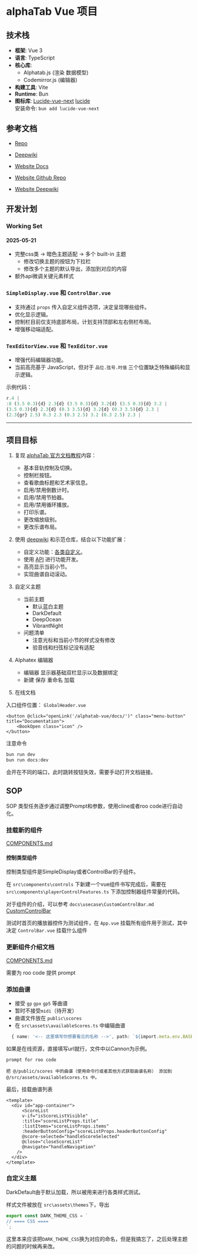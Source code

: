 # alphaTab Vue 项目

## 技术栈

- **框架**: Vue 3
- **语言**: TypeScript
- **核心库**:
  - Alphatab.js (渲染 数据模型)
  - Codemirror.js (编辑器)
- **构建工具**: Vite
- **Runtime**: Bun
- **图标库**: [Lucide-vue-next](https://lucide.dev/guide/packages/lucide-vue-next)   [lucide](https://lucide.dev/)  
  安装命令: `bun add lucide-vue-next`

## 参考文档

- [Repo](https://github.com/CoderLine/alphaTab)
- [Deepwiki](https://deepwiki.com/CoderLine/alphaTab)

- [Website Docs](https://www.alphatab.net/docs/introduction/)
- [Website Github Repo](https://github.com/CoderLine/alphaTabWebsite)
- [Website Deepwiki](https://deepwiki.com/CoderLine/alphaTabWebsite)

## 开发计划

### Working Set

#### 2025-05-21

- 完整css类 -> 暗色主题适配 -> 多个 built-in 主题
  - 修改切换主题的按钮为下拉栏
  - 修改多个主题的默认导出，添加到对应的内容
- 额外api微调关键元素样式

### `SimpleDisplay.vue` 和 `ControlBar.vue`

- 支持通过 `props` 传入自定义组件选项，决定呈现哪些组件。
- 优化显示逻辑。
- 控制栏目前仅支持底部布局，计划支持顶部和左右侧栏布局。
- 增强移动端适配。

### `TexEditorView.vue` 和 `TexEditor.vue`

- 增强代码编辑器功能。
- 当前高亮基于 JavaScript，但对于 `品位.弦号.时值` 三个位置缺乏特殊编码和显示逻辑。

示例代码：
```js
r.4 | 
:8 (3.5 0.3){d} 2.3{d} (3.5 0.3){d} 3.2{d} (3.5 0.3){d} 3.2 |
(3.5 0.3){d} 2.3{d} (0.3 3.5){d} 3.2{d} (0.3 3.5){d} 2.3 |
(2.3{gr} 2.5) 0.3 2.3 (0.3 2.5) 3.2 (0.3 2.5) 2.3 |
```

---

## 项目目标

1. 复现 [alphaTab 官方文档教程](https://www.alphatab.net/docs/tutorial-web/introduction)内容：
   - 基本音轨控制及切换。
   - 控制栏按钮。
   - 查看歌曲标题和艺术家信息。
   - 启用/禁用倒数计时。
   - 启用/禁用节拍器。
   - 启用/禁用循环播放。
   - 打印乐谱。
   - 更改缩放级别。
   - 更改乐谱布局。

2. 使用 [deepwiki](https://deepwiki.com/CoderLine/alphaTabWebsite) 和示范仓库，结合以下功能扩展：
   - 自定义功能：[各类自定义](https://www.alphatab.net/docs/guides/coloring)。
   - 使用 [API](https://www.alphatab.net/docs/reference/settings/) 进行功能开发。
   - 高亮显示当前小节。
   - 实现曲谱自动滚动。

3. 自定义主题
   - 当前主题
      - 默认蓝白主题
      - DarkDefault
      - DeepOcean
      - VibrantNight
   - 问题清单
     - 注意光标和当前小节的样式没有修改
     - 验音线和扫弦标记没有适配

4. Alphatex 编辑器
   - 编辑器 显示器基础双栏显示以及数据绑定
   - 新建 保存 重命名 加载

5. 在线文档

入口组件位置： `GlobalHeader.vue`

```vue
<button @click="openLink('/alphatab-vue/docs/')" class="menu-button" title="Documentation">
    <BookOpen class="icon" />
</button>
```

注意命令

```bash
bun run dev
bun run docs:dev
```

会开在不同的端口，此时跳转按钮失效，需要手动打开文档链接。

## SOP

SOP 类型任务逐步通过调整Prompt和参数，使用cline或者roo code进行自动化。

### 挂载新的组件

[COMPONENTS.md](docs\wiki\COMPONENTS.md)

#### 控制类型组件

控制类型组件是SimpleDisplay或者ControlBar的子组件。

在  `src\components\controls` 下新建一个vue组件书写完成后，需要在 `src\components\playerControlFeatures.ts` 下添加控制器组件常量的代码。

对于组件的介绍，可以参考 `docs\usecase\CustomControlBar.md` [CustomControlBar](docs\usecase\CustomControlBar.md)

测试时首页的播放器控件为测试组件，在 `App.vue` 挂载所有组件用于测试，其中决定 `ControlBar.vue` 挂载什么组件

### 更新组件介绍文档

[COMPONENTS.md](docs\wiki\COMPONENTS.md)

需要为 roo code 提供 prompt

<!-- ### QuickDocs组件 -->

### 添加曲谱

- 接受 `gp` `gpx` `gp5` 等曲谱
- 暂时不接受`midi`（待开发）
- 曲谱文件放在  `public\scores`
- 在 `src\assets\availableScores.ts` 中编辑曲谱

```ts
  { name: '<-- 这里填写你想要看见的名称 -->', path: `${import.meta.env.BASE_URL}scores/<--这里填写完整的文件名称.gp5-->` },
```

如果是在线资源，直接填写url就行，文件中以Cannon为示例。

`prompt for roo code`

```prompt
把 @/public/scores 中的曲谱（使用命令行或者其他方式获取曲谱名称） 添加到 @/src/assets/availableScores.ts 中。
```

最后，挂载曲谱列表
```vue
<template>
  <div id="app-container">
      <ScoreList
      v-if="isScoreListVisible"
      :title="scoreListProps.title"
      :listItems="scoreListProps.items"
      :headerButtonConfig="scoreListProps.headerButtonConfig"
      @score-selected="handleScoreSelected"
      @close="closeScoreList"
      @navigate="handleNavigation"
    />
  </div>  
</template>

```

### 自定义主题

DarkDefault由于默认加载，所以被用来进行各类样式测试。

样式文件被放在 `src\assets\themes`下，导出

```ts
export const DARK_THEME_CSS = `
// ==== CSS ====
`;
```

这里本来应该把`DARK_THEME_CSS`换为对应的命名，但是我搞忘了，之后处理主题的问题的时候再来改。